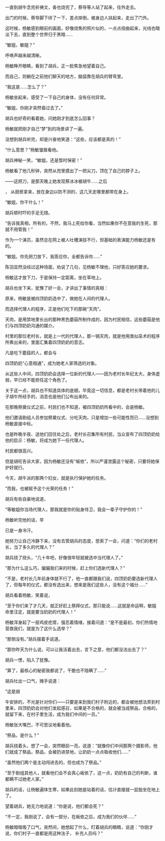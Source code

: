 一直到胡牛念完祈祷文，香也烧完了，蔡导等人站了起来，往外走去。

出门的时候，蔡导脚下绊了一下，差点摔倒，被身边人扶起来，走出了门外。

这时候，杨敏感到眼前的画面，好像烧焦的照片似的，一点点扭曲起来，光线也暗淡下去，直到整个世界归于黑暗……

“敏姐，敏姐？”

呼唤声越来越清晰。

杨敏睁开眼睛，看到了胡兵，正一脸焦急地望着自己。

而自己，则躺在之前他们聊天的地方，脑袋靠在胡兵的臂弯里。

“我这是……怎么了？”

杨敏坐起来，感受了一下自己的身体，没有任何异常。

“敏姐，你刚才突然昏过去了。”

胡兵也好奇的看着她，问她刚才到底怎么回事？

杨敏就把刚才自己“梦”到的场景讲了一遍。

没想到胡兵听完，却是兴奋地笑道：“这些，应该都是真的！”

“什么意思？”杨敏皱眉看他。

胡兵神秘一笑，“敏姐，还是暂时保密！”

杨敏看了他几秒钟，突然从兜里摸出了一把尖刀，顶在了自己的脖子上。

——这把刀，是那天晚上她发现蔡冰冰被胡牛……之后

， 从厨房拿来，放在身边以防不测的，这几天走哪里都带在身上。

“敏姐，你干什么！”

胡兵顿时吓的手足无措。

“告诉我真相，所有的，不然，我马上死给你看，当然如果你不在意我的生死，那就不用管我！”

作为一个演员，虽然总在网上被人吐槽演技不行，但基础的表演能力杨敏还是有的。

“敏姐，你先把刀放下，我答应你，全都告诉你……”

陈羽显然没经过这种场面，劝说了几句，见杨敏不理他，只好答应她的要求。

杨敏这才放下刀，于是保持一定距离，坐在草地上。

胡兵也坐下来，犹豫了好一会，才讲出了事情的真相：

原来，杨敏是被四顶奶奶选中了，做她在人间的代理人。

而选择代理人的程序，正是他们吃下的那碗“天肉”。

天肉，是用禁地里长出的那种黑色蘑菇所制作成的，因为村民相信，这些蘑菇是他们与四顶奶奶沟通的媒介。

村里的那位老村长，就是上一代的代理人，那一锅天肉，就是他用类似巫术的程序所煮出来的，里面汇集着四顶奶奶的意志。

凡是吃下蘑菇的人，都会与

四顶奶奶“心意相通”，成为她老人家筛选的对象。

从这些人中间，四顶奶奶会选择一位新的代理人——因为老村长年纪太大，身体虚弱，早已经不能担任这个角色了。

关于这一点，胡兵也不知道具体的底细，毕竟这一切信息，都是老村长带着他的儿子胡牛所经手的，消息也是他们公布出来的。

在那晚祭奠仪式之前，村民们也不知道，被四顶奶奶所看中的，会是杨敏。

他们邀请剧组人员参加祭奠仪式、分吃天肉，只是增加一些可能性而已……没想到杨敏直接中标。

也是昨晚半夜、送他们回住处之后，老村长召集所有村民，当众宣布了四顶奶奶给他的启示：杨敏，将成为她下一任代理人。

村民都很高兴。

但是胡旺告诉大家，因为杨敏还没有“皈依”，所以严谨泄露这个秘密，只要将她保护好就行。

今天，胡牛派的那两个妇女，就是执行保护她的任务。

“而我，也被赋予这个光荣的任务！”

胡兵有些自豪地说道，

“等敏姐你当场代理人，那我就是你的贴身侍卫，我会一辈子守护你的！”

杨敏听完他的话，早

已是一身冷汗。

她努力让自己冷静下来，没有去管胡兵的态度，思索了一会，问道：“你们的老村长，当了多久的代理人？”

胡兵挠了挠头，“几十年吧，好像很年轻就被选中当代理人了。”

“那为什么这么巧，偏偏我们来的时候，赶上你们选新代理人？”

“不是，老村长几年前身体就不行了，他一直都跟我们说，四顶奶奶要选新代理人了，但每年的仪式，都没有选出来，想来是我们这些人，没有这个福分……”

胡兵看着杨敏，笑着说，

“至于你们来了才几天，就正好赶上祭拜仪式，那只能说……这就是命运啊，敏姐命里注定，就是要当奶奶的代理人！”

杨敏浑身起了一层鸡皮疙瘩，强忍着情绪，接着问道：“是不是最初，你们热情地营救我们，就是为了这什么选举？”

“那倒没有。”胡兵摆着手说道。

“那你昨天为什么说，可以让我活着出去，言下之意，他们都没法出去了？”

胡兵一愣，陷入了犹豫。

“算了，最核心的秘密我都说了，干脆也不隐瞒了……”

胡兵吐出一口气，摊手说道：

“这是胡

牛安排的，不光是针对你们——只要是来到我们村子附近的，都会被他想法弄到村里来，四顶奶奶会对他们发起感召，如果是不合格的，就会被当成祭品，合格的，就留下来，在村子里生活，成为我们中间的一员。”

杨敏张大嘴巴，不可思议地看着他。

“祭品，是什么？”

胡兵挠着头，想了一会，突然眼前一亮，说道：“就像你们中间那两个摄影师，他们就成了祭品，祭品，会被扔进禁地，让奶奶一点点吸收他们……”

“虽然他们两个是主动闯进去的，但也成为了祭品。”

“至于剧组其他人，就看他们会不会真心皈依了，这一点，奶奶有自己的判断，谁都瞒不过她老人家。”

胡兵的话，让杨敏遍体生寒，如果此刻她是站着的话，估计直接就一屁股坐在地上了。

望着胡兵，她无力地说道：“你是说，他们都会死？”

“不一定，我刚说了，会有一部分，在皈依之后，成为我们的伙伴……”

杨敏暗暗吸了口气，突然间，她想起了什么，盯着胡兵的眼睛，说道：“你刚才说，你们村子一直都是用这种法子， 补充人员吗？”
